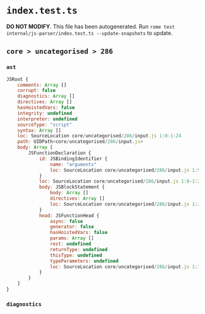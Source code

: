 # `index.test.ts`

**DO NOT MODIFY**. This file has been autogenerated. Run `rome test internal/js-parser/index.test.ts --update-snapshots` to update.

## `core > uncategorised > 286`

### `ast`

```javascript
JSRoot {
	comments: Array []
	corrupt: false
	diagnostics: Array []
	directives: Array []
	hasHoistedVars: false
	integrity: undefined
	interpreter: undefined
	sourceType: "script"
	syntax: Array []
	loc: SourceLocation core/uncategorised/286/input.js 1:0-1:24
	path: UIDPath<core/uncategorised/286/input.js>
	body: Array [
		JSFunctionDeclaration {
			id: JSBindingIdentifier {
				name: "arguments"
				loc: SourceLocation core/uncategorised/286/input.js 1:9-1:18 (arguments)
			}
			loc: SourceLocation core/uncategorised/286/input.js 1:0-1:24
			body: JSBlockStatement {
				body: Array []
				directives: Array []
				loc: SourceLocation core/uncategorised/286/input.js 1:21-1:24
			}
			head: JSFunctionHead {
				async: false
				generator: false
				hasHoistedVars: false
				params: Array []
				rest: undefined
				returnType: undefined
				thisType: undefined
				typeParameters: undefined
				loc: SourceLocation core/uncategorised/286/input.js 1:18-1:20
			}
		}
	]
}
```

### `diagnostics`

```

```
